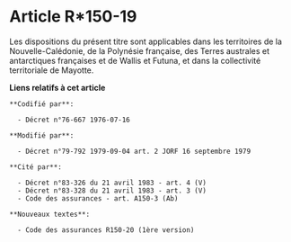 # Article R*150-19

Les dispositions du présent titre sont applicables dans les territoires de la Nouvelle-Calédonie, de la Polynésie française,
des Terres australes et antarctiques françaises et de Wallis et Futuna, et dans la collectivité territoriale de Mayotte.

**Liens relatifs à cet article**

	**Codifié par**:

	  - Décret n°76-667 1976-07-16

	**Modifié par**:

	  - Décret n°79-792 1979-09-04 art. 2 JORF 16 septembre 1979

	**Cité par**:

	  - Décret n°83-326 du 21 avril 1983 - art. 4 (V)
	  - Décret n°83-328 du 21 avril 1983 - art. 3 (V)
	  - Code des assurances - art. A150-3 (Ab)

	**Nouveaux textes**:

	  - Code des assurances R150-20 (1ère version)
